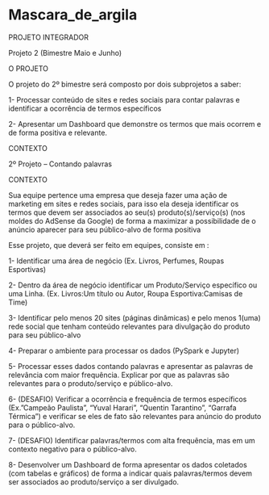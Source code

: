 # Mascara_de_argila

PROJETO INTEGRADOR

Projeto 2 (Bimestre Maio e Junho)

O PROJETO

O projeto do 2º bimestre será composto por dois subprojetos a saber:

1- Processar conteúdo de sites e redes sociais para contar palavras e identificar a ocorrência de termos específicos

2- Apresentar um Dashboard que demonstre os termos que mais ocorrem e de forma positiva e relevante.

CONTEXTO

2º Projeto – Contando palavras

CONTEXTO

Sua equipe pertence uma empresa que deseja fazer uma ação de marketing em sites e redes sociais, para isso ela deseja identificar os termos que devem ser associados ao seu(s) produto(s)/serviço(s) (nos moldes do AdSense da Google) de forma a maximizar a possibilidade de o anúncio aparecer para seu público-alvo de forma positiva

Esse projeto, que deverá ser feito em equipes, consiste em :

1- Identificar uma área de negócio (Ex. Livros, Perfumes, Roupas Esportivas)

2- Dentro da área de negócio identificar um Produto/Serviço específico ou uma Linha. (Ex. Livros:Um título ou Autor, Roupa Esportiva:Camisas de Time)

3- Identificar pelo menos 20 sites (páginas dinâmicas) e pelo menos 1(uma) rede social que tenham conteúdo relevantes para divulgação do produto para seu público-alvo

4- Preparar o ambiente para processar os dados (PySpark e Jupyter)

5- Processar esses dados contando palavras e apresentar as palavras de relevância com maior frequência. Explicar por que as palavras são relevantes para o produto/serviço e público-alvo.

6- (DESAFIO) Verificar a ocorrência e frequência de termos específicos (Ex.”Campeão Paulista”, “Yuval Harari”, “Quentin Tarantino”, “Garrafa Térmica”) e verificar se eles de fato são relevantes para anúncio do produto para o público-alvo.

7- (DESAFIO) Identificar palavras/termos com alta frequência, mas em um contexto negativo para o público-alvo.

8- Desenvolver um Dashboard de forma apresentar os dados coletados (com tabelas e gráficos) de forma a indicar quais palavras/termos devem ser associados ao produto/serviço a ser divulgado.
